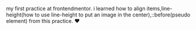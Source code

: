 my first practice at frontendmentor. i learned how to align items,line-height(how to use line-height to put an image in the center),::before(pseudo element) from this practice. :heart: